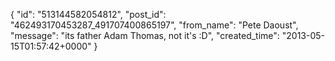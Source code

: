  {
   "id": "513144582054812",
   "post_id": "462493170453287_491707400865197",
   "from_name": "Pete Daoust",
   "message": "its father Adam Thomas, not it's :D",
   "created_time": "2013-05-15T01:57:42+0000"
 }
